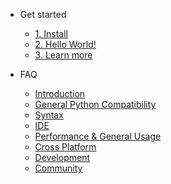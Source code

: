 - Get started

  - [1. Install](https://yohanfinet.github.io/Flyable-Documentation/#/install)
  - [2. Hello World!](hello-world.md)
  - [3. Learn more](learn-more.md)

- FAQ

  - [Introduction](introduction.md)
  - [General Python Compatibility](general-python-compatibility.md)
  - [Syntax](syntax.md)
  - [IDE](ide.md)
  - [Performance & General Usage](performance-and-general-usage.md)
  - [Cross Platform](cross-platform.md)
  - [Development](development.md)
  - [Community](community.md)
